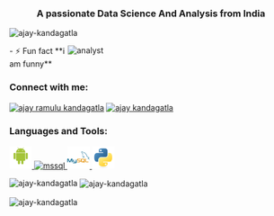 <h3 align="center">A passionate Data Science And Analysis from India</h3>

<p align="left"> <img src="https://komarev.com/ghpvc/?username=ajay-kandagatla&label=Profile%20views&color=0e75b6&style=flat" alt="ajay-kandagatla" /> </p>
<img align="right"alt="analyst"width="400"src="http://user-images.githubusercontent.com/55389276/140866485-8fb1c876-9a8f-4d6a-98dc-08c4981eaf70.gif">
- ⚡ Fun fact **i am funny**

<h3 align="left">Connect with me:</h3>
<p align="left">
<a href="https://linkedin.com/in/ajay ramulu kandagatla" target="blank"><img align="center" src="https://raw.githubusercontent.com/rahuldkjain/github-profile-readme-generator/master/src/images/icons/Social/linked-in-alt.svg" alt="ajay ramulu kandagatla" height="30" width="40" /></a>
<a href="https://instagram.com/ajay kandagatla" target="blank"><img align="center" src="https://raw.githubusercontent.com/rahuldkjain/github-profile-readme-generator/master/src/images/icons/Social/instagram.svg" alt="ajay kandagatla" height="30" width="40" /></a>
</p>

<h3 align="left">Languages and Tools:</h3>
<p align="left"> <a href="https://developer.android.com" target="_blank" rel="noreferrer"> <img src="https://raw.githubusercontent.com/devicons/devicon/master/icons/android/android-original-wordmark.svg" alt="android" width="40" height="40"/> </a> <a href="https://www.microsoft.com/en-us/sql-server" target="_blank" rel="noreferrer"> <img src="https://www.svgrepo.com/show/303229/microsoft-sql-server-logo.svg" alt="mssql" width="40" height="40"/> </a> <a href="https://www.mysql.com/" target="_blank" rel="noreferrer"> <img src="https://raw.githubusercontent.com/devicons/devicon/master/icons/mysql/mysql-original-wordmark.svg" alt="mysql" width="40" height="40"/> </a> <a href="https://www.python.org" target="_blank" rel="noreferrer"> <img src="https://raw.githubusercontent.com/devicons/devicon/master/icons/python/python-original.svg" alt="python" width="40" height="40"/> </a> </p>

<p><img align="left" src="https://github-readme-stats.vercel.app/api/top-langs?username=ajay-kandagatla&show_icons=true&locale=en&layout=compact" alt="ajay-kandagatla" /></p>

<p>&nbsp;<img align="center" src="https://github-readme-stats.vercel.app/api?username=ajay-kandagatla&show_icons=true&locale=en" alt="ajay-kandagatla" /></p>

<p><img align="center" src="https://github-readme-streak-stats.herokuapp.com/?user=ajay-kandagatla&" alt="ajay-kandagatla" /></p>
